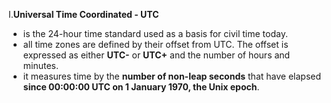 I.**Universal Time Coordinated - UTC**
- is the 24-hour time standard used as a basis for civil time today.
- all time zones are defined by their offset from UTC. The offset is expressed as either **UTC-** or **UTC+** and the number of hours and minutes.
- it measures time by the **number of non-leap seconds** that have elapsed **since 00:00:00 UTC on 1 January 1970, the Unix epoch**.
